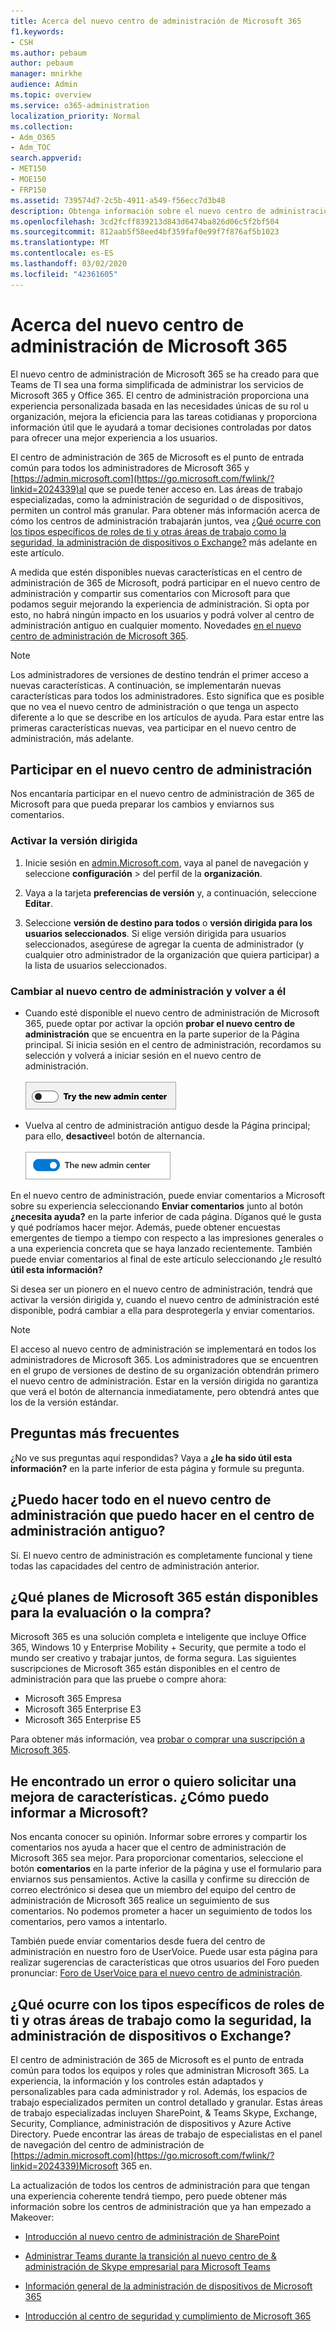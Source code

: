 ```yaml
---
title: Acerca del nuevo centro de administración de Microsoft 365
f1.keywords:
- CSH
ms.author: pebaum
author: pebaum
manager: mnirkhe
audience: Admin
ms.topic: overview
ms.service: o365-administration
localization_priority: Normal
ms.collection:
- Adm_O365
- Adm_TOC
search.appverid:
- MET150
- MOE150
- FRP150
ms.assetid: 739574d7-2c5b-4911-a549-f56ecc7d3b48
description: Obtenga información sobre el nuevo centro de administración de Microsoft 365.
ms.openlocfilehash: 3cd2fcff839213d843d6474ba826d06c5f2bf504
ms.sourcegitcommit: 812aab5f58eed4bf359faf0e99f7f876af5b1023
ms.translationtype: MT
ms.contentlocale: es-ES
ms.lasthandoff: 03/02/2020
ms.locfileid: "42361605"
---
```

# <a name="about-the-new-microsoft-365-admin-center"></a>Acerca del nuevo centro de administración de Microsoft 365

El nuevo centro de administración de Microsoft 365 se ha creado para que Teams de TI sea una forma simplificada de administrar los servicios de Microsoft 365 y Office 365. El centro de administración proporciona una experiencia personalizada basada en las necesidades únicas de su rol u organización, mejora la eficiencia para las tareas cotidianas y proporciona información útil que le ayudará a tomar decisiones controladas por datos para ofrecer una mejor experiencia a los usuarios.
  
El centro de administración de 365 de Microsoft es el punto de entrada común para todos los administradores de Microsoft 365 y [https://admin.microsoft.com](https://go.microsoft.com/fwlink/?linkid=2024339)al que se puede tener acceso en. Las áreas de trabajo especializadas, como la administración de seguridad o de dispositivos, permiten un control más granular. Para obtener más información acerca de cómo los centros de administración trabajarán juntos, vea [¿Qué ocurre con los tipos específicos de roles de ti y otras áreas de trabajo como la seguridad, la administración de dispositivos o Exchange?](#what-about-the-specific-types-of-it-roles-and-other-workspaces-like-security-device-management-or-exchange) más adelante en este artículo. 
  
A medida que estén disponibles nuevas características en el centro de administración de 365 de Microsoft, podrá participar en el nuevo centro de administración y compartir sus comentarios con Microsoft para que podamos seguir mejorando la experiencia de administración. Si opta por esto, no habrá ningún impacto en los usuarios y podrá volver al centro de administración antiguo en cualquier momento.
Novedades [en el nuevo centro de administración de Microsoft 365](whats-new-in-preview.md).
  
> [!NOTE]
> Los administradores de versiones de destino tendrán el primer acceso a nuevas características. A continuación, se implementarán nuevas características para todos los administradores. Esto significa que es posible que no vea el nuevo centro de administración o que tenga un aspecto diferente a lo que se describe en los artículos de ayuda. Para estar entre las primeras características nuevas, vea participar en el nuevo centro de administración, más adelante. 
    
## <a name="participate-in-the-new-admin-center"></a>Participar en el nuevo centro de administración
Nos encantaría participar en el nuevo centro de administración de 365 de Microsoft para que pueda preparar los cambios y enviarnos sus comentarios.

### <a name="turn-on-targeted-release"></a>Activar la versión dirigida

1. Inicie sesión en [admin.Microsoft.com](https://admin.microsoft.com), vaya al panel de navegación y seleccione **configuración** \> del perfil de la **organización**.
    
2. Vaya a la tarjeta **preferencias de versión** y, a continuación, seleccione **Editar**. 
    
3.  Seleccione **versión de destino para todos** o **versión dirigida para los usuarios seleccionados**. Si elige versión dirigida para usuarios seleccionados, asegúrese de agregar la cuenta de administrador (y cualquier otro administrador de la organización que quiera participar) a la lista de usuarios seleccionados.
    
### <a name="switch-to-the-new-admin-center-and-back-again"></a>Cambiar al nuevo centro de administración y volver a él

- Cuando esté disponible el nuevo centro de administración de Microsoft 365, puede optar por activar la opción **probar el nuevo centro de administración** que se encuentra en la parte superior de la Página principal. Si inicia sesión en el centro de administración, recordamos su selección y volverá a iniciar sesión en el nuevo centro de administración. <br/><br/>![El nuevo centro de administración cambia del centro de administración anterior](../media/admin-center-toggle-off.png) 
  
- Vuelva al centro de administración antiguo desde la Página principal; para ello, **desactive**el botón de alternancia. <br/><br/>![El nuevo botón de alternancia del centro de administración está activado](../media/admin-center-toggle-on.png)

En el nuevo centro de administración, puede enviar comentarios a Microsoft sobre su experiencia seleccionando **Enviar comentarios** junto al botón **¿necesita ayuda?** en la parte inferior de cada página. Díganos qué le gusta y qué podríamos hacer mejor. Además, puede obtener encuestas emergentes de tiempo a tiempo con respecto a las impresiones generales o a una experiencia concreta que se haya lanzado recientemente. También puede enviar comentarios al final de este artículo seleccionando ¿le resultó **útil esta información?**
  
Si desea ser un pionero en el nuevo centro de administración, tendrá que activar la versión dirigida y, cuando el nuevo centro de administración esté disponible, podrá cambiar a ella para desprotegerla y enviar comentarios.
  
> [!NOTE]
> El acceso al nuevo centro de administración se implementará en todos los administradores de Microsoft 365. Los administradores que se encuentren en el grupo de versiones de destino de su organización obtendrán primero el nuevo centro de administración. Estar en la versión dirigida no garantiza que verá el botón de alternancia inmediatamente, pero obtendrá antes que los de la versión estándar. 
  

   
## <a name="frequently-asked-questions"></a>Preguntas más frecuentes

¿No ve sus preguntas aquí respondidas? Vaya a **¿le ha sido útil esta información?** en la parte inferior de esta página y formule su pregunta. 
  
## <a name="can-i-do-everything-in-the-new-admin-center-that-i-can-do-in-the-old-admin-center"></a>¿Puedo hacer todo en el nuevo centro de administración que puedo hacer en el centro de administración antiguo?

Sí. El nuevo centro de administración es completamente funcional y tiene todas las capacidades del centro de administración anterior.
  
## <a name="which-microsoft-365-plans-are-available-to-trial-or-buy"></a>¿Qué planes de Microsoft 365 están disponibles para la evaluación o la compra?

Microsoft 365 es una solución completa e inteligente que incluye Office 365, Windows 10 y Enterprise Mobility + Security, que permite a todo el mundo ser creativo y trabajar juntos, de forma segura. Las siguientes suscripciones de Microsoft 365 están disponibles en el centro de administración para que las pruebe o compre ahora:
  
- Microsoft 365 Empresa
- Microsoft 365 Enterprise E3
- Microsoft 365 Enterprise E5
    
Para obtener más información, vea [probar o comprar una suscripción a Microsoft 365](../commerce/try-or-buy-microsoft-365.md).
  
## <a name="i-found-a-bug-or-i-want-to-request-a-feature-enhancement-how-do-i-let-microsoft-know"></a>He encontrado un error o quiero solicitar una mejora de características. ¿Cómo puedo informar a Microsoft?

Nos encanta conocer su opinión. Informar sobre errores y compartir los comentarios nos ayuda a hacer que el centro de administración de Microsoft 365 sea mejor. Para proporcionar comentarios, seleccione el botón **comentarios** en la parte inferior de la página y use el formulario para enviarnos sus pensamientos. Active la casilla y confirme su dirección de correo electrónico si desea que un miembro del equipo del centro de administración de Microsoft 365 realice un seguimiento de sus comentarios. No podemos prometer a hacer un seguimiento de todos los comentarios, pero vamos a intentarlo. 
  
También puede enviar comentarios desde fuera del centro de administración en nuestro foro de UserVoice. Puede usar esta página para realizar sugerencias de características que otros usuarios del Foro pueden pronunciar: [Foro de UserVoice para el nuevo centro de administración](https://go.microsoft.com/fwlink/?linkid=2024994).
  
## <a name="what-about-the-specific-types-of-it-roles-and-other-workspaces-like-security-device-management-or-exchange"></a>¿Qué ocurre con los tipos específicos de roles de ti y otras áreas de trabajo como la seguridad, la administración de dispositivos o Exchange?

El centro de administración de 365 de Microsoft es el punto de entrada común para todos los equipos y roles que administran Microsoft 365. La experiencia, la información y los controles están adaptados y personalizables para cada administrador y rol. Además, los espacios de trabajo especializados permiten un control detallado y granular. Estas áreas de trabajo especializadas incluyen SharePoint, &amp; Teams Skype, Exchange, Security, Compliance, administración de dispositivos y Azure Active Directory. Puede encontrar las áreas de trabajo de especialistas en el panel de navegación del centro de administración de [https://admin.microsoft.com](https://go.microsoft.com/fwlink/?linkid=2024339)Microsoft 365 en.
  
La actualización de todos los centros de administración para que tengan una experiencia coherente tendrá tiempo, pero puede obtener más información sobre los centros de administración que ya han empezado a Makeover:
  
- [Introducción al nuevo centro de administración de SharePoint](https://go.microsoft.com/fwlink/?linkid=2024186)
    
- [Administrar Teams durante la transición al nuevo centro de &amp; administración de Skype empresarial para Microsoft Teams](https://go.microsoft.com/fwlink/?linkid=2024308)
    
- [Información general de la administración de dispositivos de Microsoft 365](https://go.microsoft.com/fwlink/?linkid=2006262)
    
- [Introducción al centro de seguridad y cumplimiento de Microsoft 365](https://go.microsoft.com/fwlink/?linkid=2025413)
    

